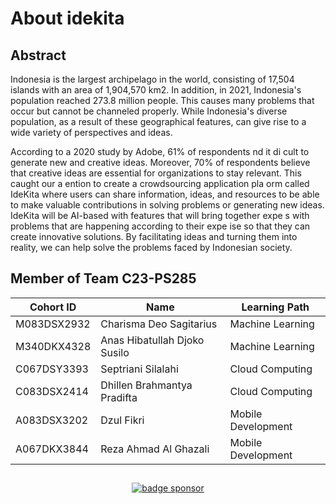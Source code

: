 # About idekita

## Abstract
Indonesia is the largest archipelago in the world, consisting of 17,504 islands with an area of 1,904,570 km2. In addition, in 2021, Indonesia's population reached 273.8 million people. This causes many problems that occur but cannot be channeled properly. While Indonesia's diverse population, as a result of these geographical features, can give rise to a wide variety of perspectives and ideas. 

According to a 2020 study by Adobe, 61% of respondents  nd it di cult to generate new and creative ideas. Moreover, 70% of respondents believe that creative ideas are essential for organizations to stay relevant. This caught our a ention to create a crowdsourcing application pla orm called IdeKita where users can share information, ideas, and resources to be able to make valuable contributions in solving problems or generating new ideas. IdeKita will be AI-based with features that will bring together expe s with problems that are happening according to their expe ise so that they can create innovative solutions. By facilitating ideas and turning them into reality, we can help solve the problems faced by Indonesian society.

## Member of Team C23-PS285
| Cohort ID | Name | Learning Path |
|---------|---------|---------|
|M083DSX2932|Charisma Deo Sagitarius|Machine Learning|
|M340DKX4328|Anas Hibatullah Djoko Susilo|Machine Learning|
|C067DSY3393|Septriani Silalahi|Cloud Computing|
|C083DSX2414|Dhillen Brahmantya Pradifta|Cloud Computing|
|A083DSX3202|Dzul Fikri|Mobile Development|
|A067DKX3844|Reza Ahmad Al Ghazali|Mobile Development|

## 
<p align="center">
    <a href="https://saweria.co/idekita"><img alt="badge sponsor" src="https://img.shields.io/badge/sponsor-30363D?style=for-the-badge&logo=GitHub-Sponsors&logoColor=#white"></a>
</p>
